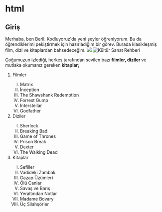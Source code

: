 # html
<h2> Giriş </h2>
Merhaba, ben Beril. Kodluyoruz'da yeni şeyler öğreniyorum. Bu da öğrendiklerimi pekiştirmek için hazırladığım bir görev. Burada klasikleşmiş film, dizi ve kitaplardan bahsedeceğim.

<img src="file:///C:/Users/ACER/Desktop/kultur-sanat-haberleri.webp"/>
<img src="../file:///C:/Users/ACER/Desktop/kultur-sanat-haberleri.webp" alt="Kültür Sanat Rehberi"/>

<p> Çoğumuzun izlediği, herkes tarafından sevilen bazı <b> filmler, diziler </b> ve mutlaka okumanız gereken <b> kitaplar; </b>

<ol>

<li> Filmler </li>
<ol type="I"> 
<li> Matrix </li>
<li> İnception </li>
<li> The Shawshank Redemption </li>
<li> Forrest Gump </li>
<li> Interstellar  </li>
<li> Godfather </li>
</ol>

<li> Diziler </li>
<ol type="I"> 
<li> Sherlock </li>
<li> Breaking Bad </li>
<li> Game of Thrones </li>
<li> Prison Break </li>
<li> Dexter </li>
<li> The Walking Dead </li>
</ol>

<li> Kitaplar </li>
<ol type="I"> 
<li> Sefiller </li>
<li> Vadideki Zambak </li>
<li> Gazap Üzümleri </li>
<li> Ölü Canlar </li>
<li> Savaş ve Barış </li>
<li> Yeraltından Notlar </li>
<li> Madame Bovary </li>
<li> Üç Silahşörler </li>
</ol>

</ol>


